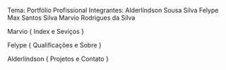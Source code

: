 Tema: Portfólio Profissional
Integrantes:
Alderlíndson Sousa Silva
Felype Max Santos Silva
Marvio Rodrigues da Silva

Marvio {
Index e Seviços
}

Felype {
Qualificações e Sobre
}

Alderlíndson {
Projetos e Contato
}
